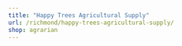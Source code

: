 ```yaml
---
title: "Happy Trees Agricultural Supply"
url: /richmond/happy-trees-agricultural-supply/
shop: agrarian
---
```

